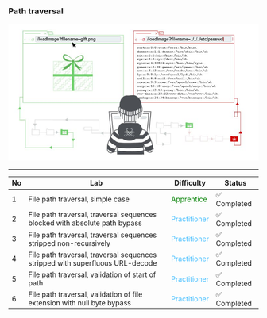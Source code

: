 ### Path traversal

<p align="center">
  <img src="../../images/path-traversal.jpg">
</p>

--------------------------------------------------------------------------------------
No | Lab  | Difficulty | Status 
-------------------------------------|----------------------------|----------------------------|----------------------------
1 | File path traversal, simple case| <span style="color:green;">Apprentice</span> | ✅ Completed
2 | File path traversal, traversal sequences blocked with absolute path bypass | <span style="color:#4CC1FF;">Practitioner</span> | ✅ Completed
3 | File path traversal, traversal sequences stripped non-recursively | <span style="color:#4CC1FF;">Practitioner</span> | ✅ Completed
4 | File path traversal, traversal sequences stripped with superfluous URL-decode | <span style="color:#4CC1FF;">Practitioner</span> | ✅ Completed
5 | File path traversal, validation of start of path | <span style="color:#4CC1FF;">Practitioner</span> | ✅ Completed
6 | File path traversal, validation of file extension with null byte bypass | <span style="color:#4CC1FF;">Practitioner</span> | ✅ Completed
